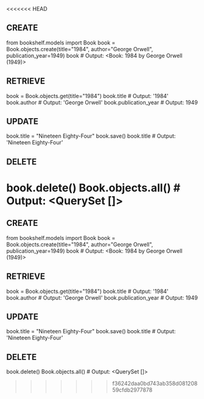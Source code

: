 <<<<<<< HEAD
## CREATE
from bookshelf.models import Book
book = Book.objects.create(title="1984", author="George Orwell", publication_year=1949)
book  # Output: <Book: 1984 by George Orwell (1949)>

## RETRIEVE
book = Book.objects.get(title="1984")
book.title    # Output: '1984'
book.author   # Output: 'George Orwell'
book.publication_year  # Output: 1949

## UPDATE
book.title = "Nineteen Eighty-Four"
book.save()
book.title  # Output: 'Nineteen Eighty-Four'

## DELETE
book.delete()
Book.objects.all()  # Output: <QuerySet []>
=======
## CREATE
from bookshelf.models import Book
book = Book.objects.create(title="1984", author="George Orwell", publication_year=1949)
book  # Output: <Book: 1984 by George Orwell (1949)>

## RETRIEVE
book = Book.objects.get(title="1984")
book.title    # Output: '1984'
book.author   # Output: 'George Orwell'
book.publication_year  # Output: 1949

## UPDATE
book.title = "Nineteen Eighty-Four"
book.save()
book.title  # Output: 'Nineteen Eighty-Four'

## DELETE
book.delete()
Book.objects.all()  # Output: <QuerySet []>
>>>>>>> f36242daa0bd743ab358d08120859cfdb2977878
